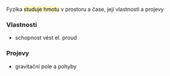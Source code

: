 Fyzika <mark style="background: #FFF3A3A6;">studuje hmotu</mark> v prostoru a čase, její vlastnosti a projevy

### Vlastnosti
- schopnost vést el. proud
### Projevy
- gravitační pole a pohyby